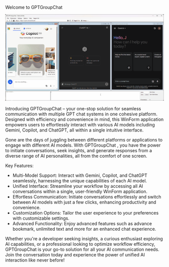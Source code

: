 
Welcome to GPTGroupChat

![plot](GPTGroupChat.gif)

Introducing GPTGroupChat – your one-stop solution for seamless communication with multiple GPT chat systems in one cohesive platform. Designed with efficiency and convenience in mind, this WinForm application empowers users to effortlessly interact with various AI models including Gemini, Copilot, and ChatGPT, all within a single intuitive interface.

Gone are the days of juggling between different platforms or applications to engage with different AI models. With GPTGroupChat , you have the power to initiate conversations, seek insights, and generate responses from a diverse range of AI personalities, all from the comfort of one screen.

Key Features:

* Multi-Model Support: Interact with Gemini, Copilot, and ChatGPT seamlessly, harnessing the unique capabilities of each AI model.
* Unified Interface: Streamline your workflow by accessing all AI conversations within a single, user-friendly WinForm application.
* Effortless Communication: Initiate conversations effortlessly and switch between AI models with just a few clicks, enhancing productivity and convenience.
* Customization Options: Tailor the user experience to your preferences with customizable settings.
* Advanced Functionality: Enjoy advanced features such as advance bookmark, unlimited text and more for an enhanced chat experience.

Whether you're a developer seeking insights, a curious enthusiast exploring AI capabilities, or a professional looking to optimize workflow efficiency, GPTGroupChat is your go-to solution for all your AI communication needs. Join the conversation today and experience the power of unified AI interaction like never before!
